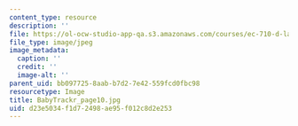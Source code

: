 ```yaml
---
content_type: resource
description: ''
file: https://ol-ocw-studio-app-qa.s3.amazonaws.com/courses/ec-710-d-lab-medical-technologies-for-the-developing-world-spring-2010/d23e5034f1d72498ae95f012c8d2e253_BabyTrackr_page10.jpg
file_type: image/jpeg
image_metadata:
  caption: ''
  credit: ''
  image-alt: ''
parent_uid: bb097725-8aab-b7d2-7e42-559fcd0fbc98
resourcetype: Image
title: BabyTrackr_page10.jpg
uid: d23e5034-f1d7-2498-ae95-f012c8d2e253
---
```

